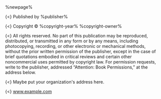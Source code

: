 %newpage%

{<} Published by %publisher%

{<} Copyright © %copyright-year% %copyright-owner%

{<} All rights reserved. No part of this publication may be reproduced,
distributed, or transmitted in any form or by any means, including
photocopying, recording, or other electronic or mechanical methods, without
the prior written permission of the publisher, except in the case of brief
quotations embodied in critical reviews and certain other noncommercial uses
permitted by copyright law. For permission requests, write to the publisher,
addressed “Attention: Book Permissions,” at the address below.

{<} Maybe put your organization's address here.

{<} www.example.com

